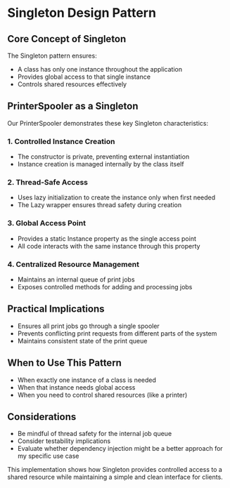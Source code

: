 ﻿# Singleton Design Pattern

## Core Concept of Singleton
The Singleton pattern ensures:
- A class has only one instance throughout the application
- Provides global access to that single instance
- Controls shared resources effectively

## PrinterSpooler as a Singleton
Our PrinterSpooler demonstrates these key Singleton characteristics:

### 1. Controlled Instance Creation
- The constructor is private, preventing external instantiation
- Instance creation is managed internally by the class itself

### 2. Thread-Safe Access
- Uses lazy initialization to create the instance only when first needed
- The Lazy<T> wrapper ensures thread safety during creation

### 3. Global Access Point
- Provides a static Instance property as the single access point
- All code interacts with the same instance through this property

### 4. Centralized Resource Management
- Maintains an internal queue of print jobs
- Exposes controlled methods for adding and processing jobs

## Practical Implications
- Ensures all print jobs go through a single spooler
- Prevents conflicting print requests from different parts of the system
- Maintains consistent state of the print queue

## When to Use This Pattern
- When exactly one instance of a class is needed
- When that instance needs global access
- When you need to control shared resources (like a printer)

## Considerations
- Be mindful of thread safety for the internal job queue
- Consider testability implications
- Evaluate whether dependency injection might be a better approach for my specific use case

This implementation shows how Singleton provides controlled access to a shared resource while maintaining a simple and clean interface for clients.